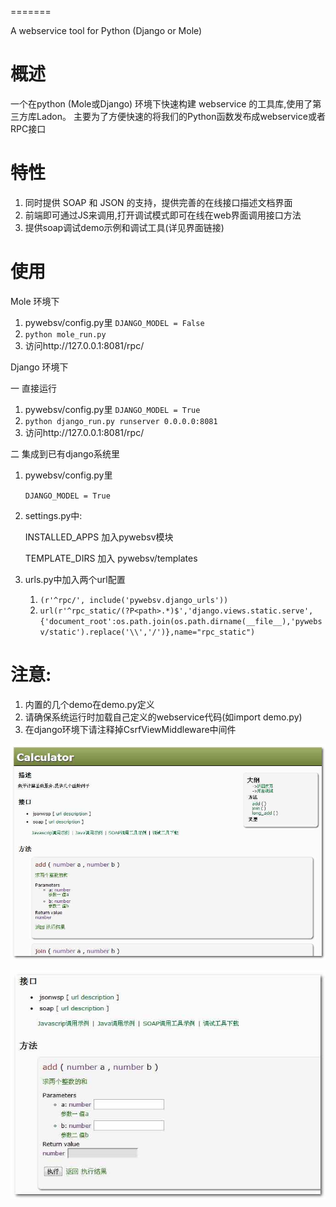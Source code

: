 =======

A webservice tool for Python (Django or Mole)

概述
=======

一个在python (Mole或Django) 环境下快速构建 webservice 的工具库,使用了第三方库Ladon。
主要为了方便快速的将我们的Python函数发布成webservice或者RPC接口

特性
=======

1. 同时提供 SOAP 和 JSON 的支持，提供完善的在线接口描述文档界面
2. 前端即可通过JS来调用,打开调试模式即可在线在web界面调用接口方法
3. 提供soap调试demo示例和调试工具(详见界面链接)

使用
=======

Mole 环境下

1. pywebsv/config.py里
   `DJANGO_MODEL = False`
2. `python mole_run.py`
3. 访问http://127.0.0.1:8081/rpc/


Django 环境下

一 直接运行

1. pywebsv/config.py里
   `DJANGO_MODEL = True`
2. `python django_run.py runserver 0.0.0.0:8081`
3. 访问http://127.0.0.1:8081/rpc/

二 集成到已有django系统里

1. pywebsv/config.py里

   `DJANGO_MODEL = True`
2. settings.py中:

   INSTALLED_APPS 加入pywebsv模块
   
   TEMPLATE_DIRS 加入 pywebsv/templates
3. urls.py中加入两个url配置

    1. `(r'^rpc/', include('pywebsv.django_urls'))`
    2. `url(r'^rpc_static/(?P<path>.*)$','django.views.static.serve',{'document_root':os.path.join(os.path.dirname(__file__),'pywebsv/static').replace('\\','/')},name="rpc_static")`

注意:
====
1. 内置的几个demo在demo.py定义
2. 请确保系统运行时加载自己定义的webservice代码(如import demo.py)
3. 在django环境下请注释掉CsrfViewMiddleware中间件

![info](https://github.com/JoneXiong/PyWebSV/raw/master/pywebsv/static/show1.jpg)

![data](https://github.com/JoneXiong/PyWebSV/raw/master/pywebsv/static/show2.jpg)
